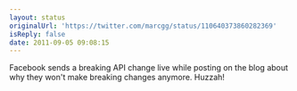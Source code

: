 ```yaml
---
layout: status
originalUrl: 'https://twitter.com/marcgg/status/110640373860282369'
isReply: false
date: 2011-09-05 09:08:15
---
```


Facebook sends a breaking API change live while posting on the blog about why they won't make breaking changes anymore. Huzzah!

